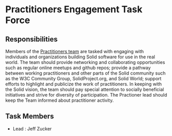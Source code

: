 # Practitioners Engagement Task Force

## Responsibilities

Members of the [Practitioners team](https://github.com/solid-contrib/practitioners) are tasked with engaging with individuals and organizations building Solid software for use in the real world. The team should provide networking and collaborating opportunities such as regular online meetups and github repos; provide a pathway between working practitioners and other parts of the Solid community such as the W3C Community Group, SolidProject.org, and Solid World; support efforts to highlight and publicize the work of practitioners. In keeping with the Solid vision, the team should pay special attention to socially beneficial initiatives and strive for diversity of participation. The Practioner lead should keep the Team informed about practitioner activity.

## Task Members

* Lead : Jeff Zucker
